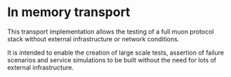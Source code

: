 # In memory transport

This transport implementation allows the testing of a full muon protocol stack without external infrastructure or network conditions.

It is intended to enable the creation of large scale tests, assertion of failure scenarios and service simulations to be 
built without the need for lots of external infrastructure.
